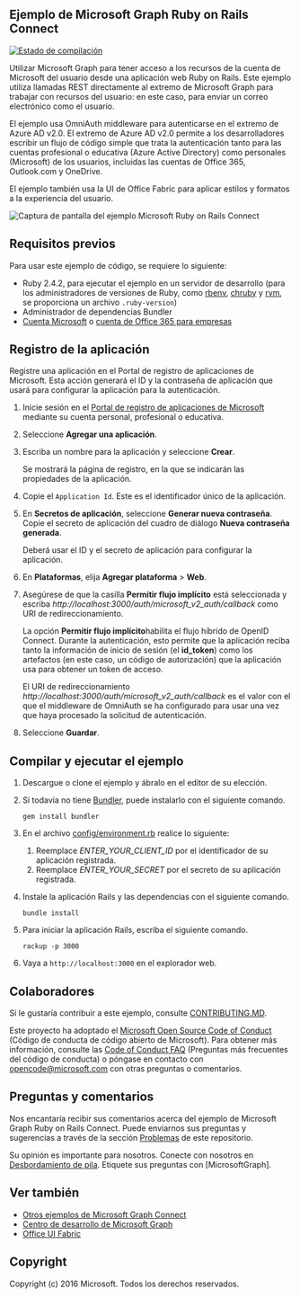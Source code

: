 ## <a name="microsoft-graph-ruby-on-rails-connect-sample"></a>Ejemplo de Microsoft Graph Ruby on Rails Connect

[![Estado de compilación](https://api.travis-ci.org/microsoftgraph/ruby-connect-rest-sample.svg?branch=master)](https://travis-ci.org/microsoftgraph/ruby-connect-rest-sample)

Utilizar Microsoft Graph para tener acceso a los recursos de la cuenta de Microsoft del usuario desde una aplicación web Ruby on Rails. Este ejemplo utiliza llamadas REST directamente al extremo de Microsoft Graph para trabajar con recursos del usuario: en este caso, para enviar un correo electrónico como el usuario.

El ejemplo usa OmniAuth middleware para autenticarse en el extremo de Azure AD v2.0. El extremo de Azure AD v2.0 permite a los desarrolladores escribir un flujo de código simple que trata la autenticación tanto para las cuentas profesional o educativa (Azure Active Directory) como personales (Microsoft) de los usuarios, incluidas las cuentas de Office 365, Outlook.com y OneDrive.

El ejemplo también usa la UI de Office Fabric para aplicar estilos y formatos a la experiencia del usuario.

![Captura de pantalla del ejemplo Microsoft Ruby on Rails Connect ](/readme-images/Microsoft-Graph-Ruby-Connect-UI.png)

## <a name="prerequisites"></a>Requisitos previos

Para usar este ejemplo de código, se requiere lo siguiente:

- Ruby 2.4.2, para ejecutar el ejemplo en un servidor de desarrollo (para los administradores de versiones de Ruby, como [rbenv](https://github.com/rbenv/rbenv#choosing-the-ruby-version), [chruby](https://github.com/postmodern/chruby#auto-switching) y [rvm](https://rvm.io/workflow/projects), se proporciona un archivo `.ruby-version`)
- Administrador de dependencias Bundler
- [Cuenta Microsoft](https://www.outlook.com/) o [cuenta de Office 365 para empresas](https://msdn.microsoft.com/en-us/office/office365/howto/setup-development-environment#bk_Office365Account)

## <a name="register-the-application"></a>Registro de la aplicación

Registre una aplicación en el Portal de registro de aplicaciones de Microsoft. Esta acción generará el ID y la contraseña de aplicación que usará para configurar la aplicación para la autenticación.

1. Inicie sesión en el [Portal de registro de aplicaciones de Microsoft](https://apps.dev.microsoft.com/) mediante su cuenta personal, profesional o educativa.

2. Seleccione **Agregar una aplicación**.

3. Escriba un nombre para la aplicación y seleccione **Crear**.

    Se mostrará la página de registro, en la que se indicarán las propiedades de la aplicación.

4. Copie el `Application Id`. Este es el identificador único de la aplicación.

5. En **Secretos de aplicación**, seleccione **Generar nueva contraseña**. Copie el secreto de aplicación del cuadro de diálogo **Nueva contraseña generada**.

    Deberá usar el ID y el secreto de aplicación para configurar la aplicación.

6. En **Plataformas**, elija **Agregar plataforma** > **Web**.

7. Asegúrese de que la casilla **Permitir flujo implícito** está seleccionada y escriba *http://localhost:3000/auth/microsoft_v2_auth/callback* como URI de redireccionamiento.

    La opción **Permitir flujo implícito**habilita el flujo híbrido de OpenID Connect. Durante la autenticación, esto permite que la aplicación reciba tanto la información de inicio de sesión (el **id_token**) como los artefactos (en este caso, un código de autorización) que la aplicación usa para obtener un token de acceso.

    El URI de redireccionamiento *http://localhost:3000/auth/microsoft_v2_auth/callback* es el valor con el que el middleware de OmniAuth se ha configurado para usar una vez que haya procesado la solicitud de autenticación.

8. Seleccione **Guardar**.

## <a name="build-and-run-the-sample"></a>Compilar y ejecutar el ejemplo

1. Descargue o clone el ejemplo y ábralo en el editor de su elección.
1. Si todavía no tiene [Bundler](http://bundler.io/), puede instalarlo con el siguiente comando.

    ```
    gem install bundler
    ```
2. En el archivo [config/environment.rb](config/environment.rb) realice lo siguiente:
    1. Reemplace *ENTER_YOUR_CLIENT_ID* por el identificador de su aplicación registrada.
    2. Reemplace *ENTER_YOUR_SECRET* por el secreto de su aplicación registrada.

3. Instale la aplicación Rails y las dependencias con el siguiente comando.

    ```
    bundle install
    ```
4. Para iniciar la aplicación Rails, escriba el siguiente comando.

    ```
    rackup -p 3000
    ```
5. Vaya a ```http://localhost:3000``` en el explorador web.

<a name="contributing"></a>
## <a name="contributing"></a>Colaboradores ##

Si le gustaría contribuir a este ejemplo, consulte [CONTRIBUTING.MD](/CONTRIBUTING.md).

Este proyecto ha adoptado el [Microsoft Open Source Code of Conduct](https://opensource.microsoft.com/codeofconduct/) (Código de conducta de código abierto de Microsoft). Para obtener más información, consulte las [Code of Conduct FAQ](https://opensource.microsoft.com/codeofconduct/faq/) (Preguntas más frecuentes del código de conducta) o póngase en contacto con [opencode@microsoft.com](mailto:opencode@microsoft.com) con otras preguntas o comentarios.

## <a name="questions-and-comments"></a>Preguntas y comentarios

Nos encantaría recibir sus comentarios acerca del ejemplo de Microsoft Graph Ruby on Rails Connect. Puede enviarnos sus preguntas y sugerencias a través de la sección [Problemas](https://github.com/microsoftgraph/ruby-connect-rest-sample/issues) de este repositorio.

Su opinión es importante para nosotros. Conecte con nosotros en [Desbordamiento de pila](http://stackoverflow.com/questions/tagged/office365+or+microsoftgraph). Etiquete sus preguntas con [MicrosoftGraph].

## <a name="see-also"></a>Ver también

- [Otros ejemplos de Microsoft Graph Connect](https://github.com/MicrosoftGraph?utf8=%E2%9C%93&query=-Connect)
- [Centro de desarrollo de Microsoft Graph](http://graph.microsoft.io)
- [Office UI Fabric](https://github.com/OfficeDev/Office-UI-Fabric)

## <a name="copyright"></a>Copyright
Copyright (c) 2016 Microsoft. Todos los derechos reservados.
